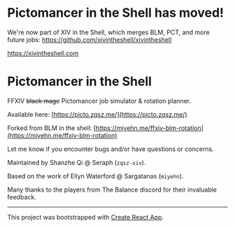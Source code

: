 # Pictomancer in the Shell has moved!
We're now part of XIV in the Shell, which merges BLM, PCT, and more future jobs: https://github.com/xivintheshell/xivintheshell

https://xivintheshell.com

# Pictomancer in the Shell

FFXIV ~~black mage~~ Pictomancer job simulator & rotation planner.

Available here: [https://picto.zqsz.me/](https://picto.zqsz.me/)

Forked from BLM in the shell: [https://miyehn.me/ffxiv-blm-rotation](https://miyehn.me/ffxiv-blm-rotation)

Let me know if you encounter bugs and/or have questions or concerns.

Maintained by Shanzhe Qi @ Seraph (`zqsz-xiv`).

Based on the work of Ellyn Waterford @ Sargatanas (`miyehn`).

Many thanks to the players from The Balance discord for their invaluable feedback.

---

This project was bootstrapped with [Create React App](https://github.com/facebook/create-react-app).
